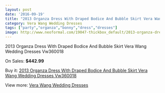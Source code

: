 ```yaml
---
layout: post
date: '2016-09-19'
title: "2013 Organza Dress With Draped Bodice And Bubble Skirt Vera Wang Wedding Dresses Vw360018"
category: Vera Wang Wedding Dresses
tags: ["party","organza","bonny","dress","dresses"]
image: http://www.neoformal.com/19047-thickbox_default/2013-organza-dress-with-draped-bodice-and-bubble-skirt-vera-wang-wedding-dresses-vw360018.jpg
---
```

2013 Organza Dress With Draped Bodice And Bubble Skirt Vera Wang Wedding Dresses Vw360018

On Sales: **$442.99**
<a href="https://www.neoformal.com/en/vera-wang-wedding-dresses/6089-2013-organza-dress-with-draped-bodice-and-bubble-skirt-vera-wang-wedding-dresses-vw360018.html"><amp-img layout="responsive" width="600" height="600" src="//www.neoformal.com/19047-thickbox_default/2013-organza-dress-with-draped-bodice-and-bubble-skirt-vera-wang-wedding-dresses-vw360018.jpg" alt="2013 Organza Dress With Draped Bodice And Bubble Skirt Vera Wang Wedding Dresses Vw360018 0" /></a>
<a href="https://www.neoformal.com/en/vera-wang-wedding-dresses/6089-2013-organza-dress-with-draped-bodice-and-bubble-skirt-vera-wang-wedding-dresses-vw360018.html"><amp-img layout="responsive" width="600" height="600" src="//www.neoformal.com/19048-thickbox_default/2013-organza-dress-with-draped-bodice-and-bubble-skirt-vera-wang-wedding-dresses-vw360018.jpg" alt="2013 Organza Dress With Draped Bodice And Bubble Skirt Vera Wang Wedding Dresses Vw360018 1" /></a>

Buy it: [2013 Organza Dress With Draped Bodice And Bubble Skirt Vera Wang Wedding Dresses Vw360018](https://www.neoformal.com/en/vera-wang-wedding-dresses/6089-2013-organza-dress-with-draped-bodice-and-bubble-skirt-vera-wang-wedding-dresses-vw360018.html "2013 Organza Dress With Draped Bodice And Bubble Skirt Vera Wang Wedding Dresses Vw360018")

View more: [Vera Wang Wedding Dresses](https://www.neoformal.com/en/78-vera-wang-wedding-dresses "Vera Wang Wedding Dresses")